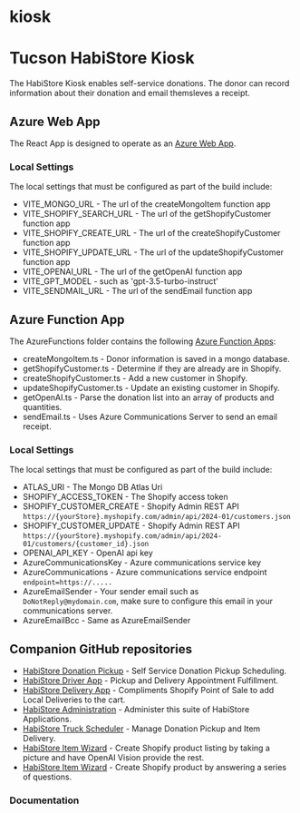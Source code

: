 # kiosk

# Tucson HabiStore Kiosk

The HabiStore Kiosk enables self-service donations. The donor can record information about their donation and email themsleves a receipt.  

## Azure Web App

The React App is designed to operate as an [Azure Web App](https://azure.microsoft.com/en-us/products/app-service/web).

### Local Settings

The local settings that must be configured as part of the build include:

* VITE_MONGO_URL - The url of the createMongoItem function app
* VITE_SHOPIFY_SEARCH_URL - The url of the getShopifyCustomer function app
* VITE_SHOPIFY_CREATE_URL - The url of the createShopifyCustomer function app
* VITE_SHOPIFY_UPDATE_URL - The url of the updateShopifyCustomer function app
* VITE_OPENAI_URL - The url of the getOpenAI function app
* VITE_GPT_MODEL - such as 'gpt-3.5-turbo-instruct'
* VITE_SENDMAIL_URL - The url of the sendEmail function app

## Azure Function App

The AzureFunctions folder contains the following [Azure Function Apps](https://azure.microsoft.com/en-us/products/functions):

* createMongoItem.ts - Donor information is saved in a mongo database.
* getShopifyCustomer.ts - Determine if they are already are in Shopify.
* createShopifyCustomer.ts - Add a new customer in Shopify.
* updateShopifyCustomer.ts - Update an existing customer in Shopify.
* getOpenAI.ts - Parse the donation list into an array of products and quantities.
* sendEmail.ts - Uses Azure Communications Server to send an email receipt.

### Local Settings

The local settings that must be configured as part of the build include:

* ATLAS_URI - The Mongo DB Atlas Uri
* SHOPIFY_ACCESS_TOKEN - The Shopify access token
* SHOPIFY_CUSTOMER_CREATE - Shopify Admin REST API `https://{yourStore}.myshopify.com/admin/api/2024-01/customers.json`
* SHOPIFY_CUSTOMER_UPDATE - Shopify Admin REST API `https://{yourStore}.myshopify.com/admin/api/2024-01/customers/{customer_id}.json`
* OPENAI_API_KEY - OpenAI api key
* AzureCommunicationsKey - Azure communications service key
* AzureCommunications - Azure communications service endpoint `endpoint=https://.....`
* AzureEmailSender - Your sender email such as `DoNotReply@mydomain.com`, make sure to configure this email in your communications server.
* AzureEmailBcc - Same as AzureEmailSender

## Companion GitHub repositories

 - [HabiStore Donation Pickup](https://github.com/HFHT/pickup/) - Self Service Donation Pickup Scheduling.
 - [HabiStore Driver App](https://github.com/HFHT/DriverApp/) - Pickup and Delivery Appointment Fulfillment.
 - [HabiStore Delivery App](https://github.com/HFHT/DeliveryApp/) - Compliments Shopify Point of Sale to add Local Deliveries to the cart.
 - [HabiStore Administration](https://github.com/HFHT/TruckSettings/) - Administer this suite of HabiStore Applications.
 - [HabiStore Truck Scheduler](https://github.com/HFHT/TruckScheduler/) - Manage Donation Pickup and Item Delivery.
 - [HabiStore Item Wizard](https://github.com/HFHT/OpenAI-Vision/) - Create Shopify product listing by taking a picture and have OpenAI Vision provide the rest.
 - [HabiStore Item Wizard](https://github.com/HFHT/HabiStoreWizard/) - Create Shopify product by answering a series of questions. 

### Documentation